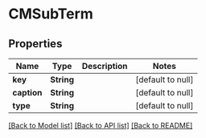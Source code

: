 # CMSubTerm
## Properties

| Name | Type | Description | Notes |
|------------ | ------------- | ------------- | -------------|
| **key** | **String** |  | [default to null] |
| **caption** | **String** |  | [default to null] |
| **type** | **String** |  | [default to null] |

[[Back to Model list]](../README.md#documentation-for-models) [[Back to API list]](../README.md#documentation-for-api-endpoints) [[Back to README]](../README.md)

